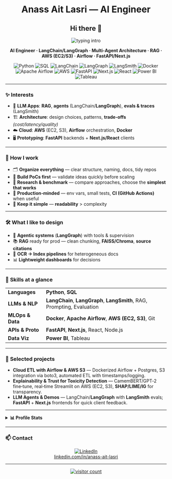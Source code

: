 <div align="center">

# **Anass Ait Lasri** — AI Engineer

## Hi there 👋

<p>
  <img src="https://readme-typing-svg.demolab.com?font=Inter&weight=800&size=24&duration=2600&pause=700&center=true&vCenter=true&width=860&lines=AI+Engineer;LangChain+%2F+LangGraph;Multi%E2%80%91Agent+Architecture;RAG+Systems;Cloud+%26+MLOps+(AWS%2C+Airflow);FastAPI+%2B+Next.js+Demos" alt="typing intro" />
</p>

**AI Engineer · LangChain/LangGraph · Multi‑Agent Architecture · RAG · AWS (EC2/S3) · Airflow · FastAPI/Next.js**

<p>
  <img alt="Python" src="https://img.shields.io/badge/Python-3776AB?logo=python&logoColor=white">
  <img alt="SQL" src="https://img.shields.io/badge/SQL-2F4858">
  <img alt="LangChain" src="https://img.shields.io/badge/LangChain-0b3b5a">
  <img alt="LangGraph" src="https://img.shields.io/badge/LangGraph-1f6feb">
  <img alt="LangSmith" src="https://img.shields.io/badge/LangSmith-6f42c1">
  <img alt="Docker" src="https://img.shields.io/badge/Docker-2496ED?logo=docker&logoColor=white">
  <img alt="Apache Airflow" src="https://img.shields.io/badge/Airflow-017CEE?logo=apacheairflow&logoColor=white">
  <img alt="AWS" src="https://img.shields.io/badge/AWS-232F3E?logo=amazon-aws&logoColor=FF9900">
  <img alt="FastAPI" src="https://img.shields.io/badge/FastAPI-009688?logo=fastapi&logoColor=white">
  <img alt="Next.js" src="https://img.shields.io/badge/Next.js-000000?logo=nextdotjs&logoColor=white">
  <img alt="React" src="https://img.shields.io/badge/React-20232A?logo=react&logoColor=61DAFB">
  <img alt="Power BI" src="https://img.shields.io/badge/Power%20BI-F2C811?logo=powerbi&logoColor=000">
  <img alt="Tableau" src="https://img.shields.io/badge/Tableau-E97627?logo=tableau&logoColor=white">
</p>

</div>

---

### ✨ **Interests**

* 🧠 **LLM Apps**: **RAG**, **agents** (LangChain/**LangGraph**), **evals & traces** (LangSmith)
* 🏗️ **Architecture**: design choices, patterns, **trade‑offs** *(cost/latency/quality)*
* ☁️ **Cloud**: **AWS** (EC2, S3), **Airflow** orchestration, **Docker**
* 🖥️ **Prototyping**: **FastAPI** backends + **Next.js/React** clients

---

### 🧩 **How I work**

* 🗂️ **Organize everything** — clear structure, naming, docs, tidy repos
* 🧪 **Build PoCs first** — validate ideas quickly before scaling
* 🔎 **Research & benchmark** — compare approaches, choose the **simplest that works**
* 🚢 **Production‑minded** — env vars, small tests, **CI (GitHub Actions)** when useful
* 🧭 **Keep it simple** — **readability** > complexity

---

### 🛠️ **What I like to design**

* 🤖 **Agentic systems** (**LangGraph**) with tools & supervision
* 📚 **RAG** ready for prod — clean chunking, **FAISS/Chroma**, **source citations**
* 🧾 **OCR → Index pipelines** for heterogeneous docs
* 📊 **Lightweight dashboards** for decisions

---

### 🧠 **Skills at a glance**

<table>
<tr>
<td><b>Languages</b></td><td><b>Python</b>, <b>SQL</b></td>
</tr>
<tr>
<td><b>LLMs & NLP</b></td><td><b>LangChain</b>, <b>LangGraph</b>, <b>LangSmith</b>, RAG, Prompting, Evaluation</td>
</tr>
<tr>
<td><b>MLOps & Data</b></td><td><b>Docker</b>, <b>Apache Airflow</b>, <b>AWS (EC2, S3)</b>, Git</td>
</tr>
<tr>
<td><b>APIs & Proto</b></td><td><b>FastAPI</b>, <b>Next.js</b>, React, Node.js</td>
</tr>
<tr>
<td><b>Data Viz</b></td><td><b>Power BI</b>, Tableau</td>
</tr>
</table>

---

### 🚀 **Selected projects**

- **Cloud ETL with Airflow & AWS S3** — Dockerized Airflow + Postgres, S3 integration via boto3, automated ETL with timestamps/logging.
- **Explainability & Trust for Toxicity Detection** — CamemBERT/GPT‑2 fine‑tune, real‑time Streamlit on AWS (EC2, S3), **SHAP/LIME/IG** for transparency.
- **LLM Agents & Demos** — LangChain/**LangGraph** with **LangSmith** evals; **FastAPI** + **Next.js** frontends for quick client feedback.

---

<details>
<summary><b>📊 Profile Stats</b></summary>

<p align="center">
  <img src="https://github-readme-stats.vercel.app/api?username=anassaitlasri&show_icons=true&hide_title=true" height="165" />
  <img src="https://github-readme-stats.vercel.app/api/top-langs/?username=anassaitlasri&layout=compact&langs_count=8" height="165" />
</p>

<p align="center">
  <img src="https://streak-stats.demolab.com?user=anassaitlasri&hide_border=false" />
</p>

<!-- Optional fun touch: GitHub contribution snake -->
<!-- <p align="center"><img src="https://raw.githubusercontent.com/anassaitlasri/anassaitlasri/output/snake.svg" alt="snake" /></p> -->

</details>

---

### 📫 **Contact**

<div align="center">
  <a href="https://www.linkedin.com/in/anass-ait-lasri/" target="_blank">
    <img src="https://img.shields.io/badge/LinkedIn-Anass%20Ait%20Lasri-0A66C2?logo=linkedin&logoColor=white" alt="LinkedIn"/>
  </a><br/>
  <a href="https://www.linkedin.com/in/anass-ait-lasri/">linkedin.com/in/anass-ait-lasri</a>
</div>

---

<p align="center">
  <a href="https://visitcount.itsvg.in">
    <img src="https://visitcount.itsvg.in/api?id=anassaitlasri&icon=0&color=0" alt="visitor count"/>
  </a>
</p>


